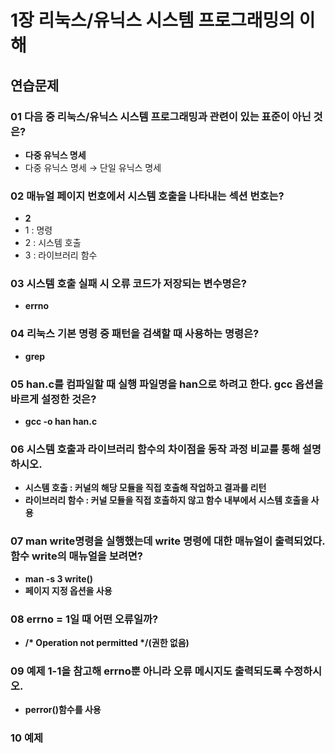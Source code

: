 # 1장 리눅스/유닉스 시스템 프로그래밍의 이해
## 연습문제

### 01 다음 중 리눅스/유닉스 시스템 프로그래밍과 관련이 있는 표준이 아닌 것은?
* **다중 유닉스 명세**
* 다중 유닉스 명세 ${\rightarrow}$ 단일 유닉스 명세

### 02 매뉴얼 페이지 번호에서 시스템 호출을 나타내는 섹션 번호는?
* **2**
* 1 : 명령
* 2 : 시스템 호출
* 3 : 라이브러리 함수

### 03 시스템 호출 실패 시 오류 코드가 저장되는 변수명은?
* **errno**

### 04 리눅스 기본 명령 중 패턴을 검색할 때 사용하는 명령은?
* **grep**

### 05 han.c를 컴파일할 때 실행 파일명을 han으로 하려고 한다. gcc 옵션을 바르게 설정한 것은?
* **gcc -o han han.c**

### 06 시스템 호출과 라이브러리 함수의 차이점을 동작 과정 비교를 통해 설명하시오.
* **시스템 호출 : 커널의 해당 모듈을 직접 호출해 작업하고 결과를 리턴**
* **라이브러리 함수 : 커널 모듈을 직접 호출하지 않고 함수 내부에서 시스템 호출을 사용**

### 07 man write명령을 실행했는데 write 명령에 대한 매뉴얼이 출력되었다. 함수 write의 매뉴얼을 보려면?
* **man -s 3 write()**
* **페이지 지정 옵션을 사용**

### 08 errno = 1일 때 어떤 오류일까?
* **/\* Operation not permitted \*/(권한 없음)**

### 09 예제 1-1을 참고해 errno뿐 아니라 오류 메시지도 출력되도록 수정하시오.
* **perror()함수를 사용**

### 10 예제 